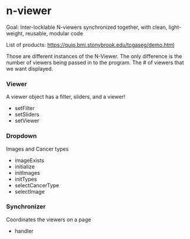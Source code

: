 # n-viewer
Goal: Inter-locklable N-viewers synchronized together, with clean, light-weight, reusable, modular code

List of products: https://quip.bmi.stonybrook.edu/tcgaseg/demo.html

Those are different instances of the N-Viewer.  The only difference is the number of viewers being passed in to the program.  The # of viewers that we want displayed.

### Viewer
A viewer object has a filter, sliders, and a viewer!

* setFilter
* setSliders
* setViewer

### Dropdown
Images and Cancer types

* imageExists
* initialize
* initImages
* initTypes
* selectCancerType
* selectImage

### Synchronizer
Coordinates the viewers on a page
* handler
